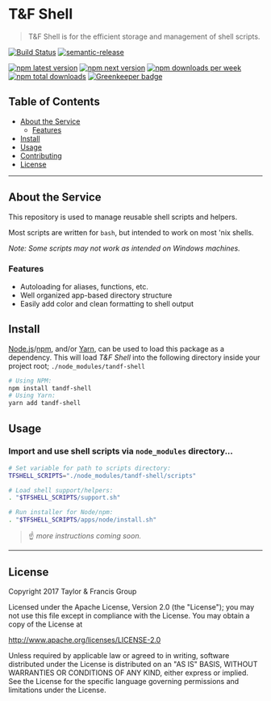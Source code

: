 # T&F Shell

> T&F Shell is for the efficient storage and management of shell scripts.

[![Build Status](https://travis-ci.org/tandfgroup/tandf-shell.svg?branch=master)](https://travis-ci.org/tandfgroup/tandf-shell) [![semantic-release](https://img.shields.io/badge/%20%20%F0%9F%93%A6%F0%9F%9A%80-semantic--release-e10079.svg)](https://github.com/semantic-release/semantic-release)

[![npm latest version](https://img.shields.io/npm/v/tandf-shell/latest.svg)](https://www.npmjs.com/package/tandf-shell) [![npm next version](https://img.shields.io/npm/v/tandf-shell/next.svg)](https://www.npmjs.com/package/tandf-shell) [![npm downloads per week](https://img.shields.io/npm/dw/tandf-shell.svg)](https://www.npmjs.com/package/tandf-shell) [![npm total downloads](https://img.shields.io/npm/dt/tandf-shell.svg)](https://www.npmjs.com/package/tandf-shell) [![Greenkeeper badge](https://badges.greenkeeper.io/tandfgroup/tandf-shell.svg)](https://greenkeeper.io/)

## Table of Contents

- [About the Service](#about)
  - [Features](#features)
- [Install](#install)
- [Usage](#usage)
- [Contributing](CONTRIBUTING.md)
- [License](#license)

---

## About the Service <a id="about"></a>

This repository is used to manage reusable shell scripts and helpers.

Most scripts are written for `bash`, but intended to work on most 'nix shells.

*Note: Some scripts may not work as intended on Windows machines.*

### Features <a id="features"></a>

- Autoloading for aliases, functions, etc.
- Well organized app-based directory structure
- Easily add color and clean formatting to shell output

## Install <a id="install"></a>

[Node.js](https://nodejs.org/)/[npm](https://www.npmjs.com/), and/or [Yarn](https://yarnpkg.com/),
can be used to load this package as a dependency. This will load _T&F Shell_ into
the following directory inside your project root; `./node_modules/tandf-shell`

```bash
# Using NPM:
npm install tandf-shell
# Using Yarn:
yarn add tandf-shell
```

## Usage <a id="usage"></a>

### Import and use shell scripts via `node_modules` directory...
```bash
# Set variable for path to scripts directory:
TFSHELL_SCRIPTS="./node_modules/tandf-shell/scripts"

# Load shell support/helpers:
. "$TFSHELL_SCRIPTS/support.sh"

# Run installer for Node/npm:
. "$TFSHELL_SCRIPTS/apps/node/install.sh"
```

> :point_up: _more instructions coming soon._

---

## License <a id="license"></a>

Copyright 2017 Taylor & Francis Group

Licensed under the Apache License, Version 2.0 (the "License");
you may not use this file except in compliance with the License.
You may obtain a copy of the License at

http://www.apache.org/licenses/LICENSE-2.0

Unless required by applicable law or agreed to in writing, software
distributed under the License is distributed on an "AS IS" BASIS,
WITHOUT WARRANTIES OR CONDITIONS OF ANY KIND, either express or implied.
See the License for the specific language governing permissions and
limitations under the License.
